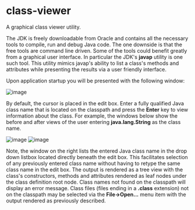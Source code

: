 # class-viewer
A graphical class viewer utility.

The JDK is freely downloadable from Oracle and contains all the necessary tools to compile, run and debug Java code. The one downside is that the free tools are command line driven. Some of the tools could benefit greatly from a graphical user interface. In particular the JDK's **javap** utility is one such tool. This utility mimics javap's ability to list a class's methods and attributes while presenting the results via a user friendly interface.

Upon application startup you will be presented with the following window:

![image](https://user-images.githubusercontent.com/32653184/198867069-88489528-a1bb-4075-a5cb-1102e69d6dfd.png)

By default, the cursor is placed in the edit box. Enter a fully qualified Java class name that is located on the classpath and press the **Enter** key to view information about the class. For example, the windows below show the before and after views of the user entering **java.lang.String** as the class name.

![image](https://user-images.githubusercontent.com/32653184/198866658-cae3211e-870f-4d69-a1ff-7bdba91b0206.png) ![image](https://user-images.githubusercontent.com/32653184/198866553-33bc9cf7-d788-48c1-b80c-9b118ec1ec70.png)

Note, the window on the right lists the entered Java class name in the drop down listbox located directly beneath the edit box. This facilitates selection of any previously entered class name without having to retype the same class name in the edit box. The output is rendered as a tree view with the class's constructors, methods and attributes rendered as leaf nodes under the class definition root node. Class names not found on the classpath will display an error message. Class files (files ending in a **.class** extension) not on the classpath may be selected via the **File->Open...** menu item with the output rendered as previously described.
